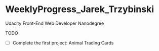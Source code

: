 # WeeklyProgress_Jarek_Trzybinski
Udacity Front-End Web Developer Nanodegree

TODO
- [ ] Complete the first project: Animal Trading Cards
